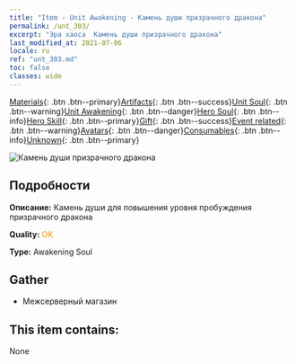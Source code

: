 ```yaml
---
title: "Item - Unit Awakening - Камень души призрачного дракона"
permalink: /unt_303/
excerpt: "Эра хаоса  Камень души призрачного дракона"
last_modified_at: 2021-07-06
locale: ru
ref: "unt_303.md"
toc: false
classes: wide
---
```

 [Materials](/ItemsRU/){: .btn .btn--primary}[Artifacts](/ItemsRU/Artifacts/){: .btn .btn--success}[Unit Soul](/ItemsRU/UnitSoul/){: .btn .btn--warning}[Unit Awakening](/ItemsRU/UnitAwakening/){: .btn .btn--danger}[Hero Soul](/ItemsRU/HeroSoul/){: .btn .btn--info}[Hero Skill](/ItemsRU/HeroSkill/){: .btn .btn--primary}[Gift](/ItemsRU/Gift/){: .btn .btn--success}[Event related](/ItemsRU/Events/){: .btn .btn--warning}[Avatars](/ItemsRU/Avatars/){: .btn .btn--danger}[Consumables](/ItemsRU/Consumables/){: .btn .btn--info}[Unknown](/ItemsRU/Unknown/){: .btn .btn--primary}

 ![Камень души призрачного дракона](/images/u/tia_gulong.jpg)

## Подробности
 **Описание:** Камень души для повышения уровня пробуждения призрачного дракона

 **Quality:** <span style="color: #FF8C00">OK</span>

 **Type:** Awakening Soul

## Gather

*    Межсерверный магазин 

## This item contains:

  None


